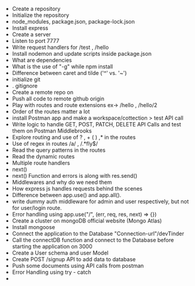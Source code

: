 - Create a repository
- Initialize the repository
- node_modules, package.json, package-lock.json
- Install express
- Create a server
- Listen to port 7777
- Write request handlers for /test , /hello
- Install nodemon and update scripts inside package.json
- What are dependencies
- What is the use of "-g" while npm install
- Difference between caret and tilde ('^' vs. '~')
- initialize git
- . gitignore
- Create a remote repo on
- Push all code to remote github origin
- Play with routes and route extensions ex-> /hello , /hello/2
- Order of the routes matter a lot
- install Postman app and make a workspace/cottection > test API call
- Write logic to handle GET, POST, PATCH, DELETE API Calls and test them on Postman Middlebrooks
- Explore routing and use of ? , + ( ) ,\* in the routes
- Use of regex in routes /a/ , /.\*fly$/
- Read the query patterns in the routes
- Read the dynamic routes
- Multiple route handlers
- next()
- next() Function and errors is along with res.send()
- Middlewares and why do we need them
- How express js handles requests behind the scenes
- Difference between app.use() and app.all().
- write dummy auth middleware for admin and user respectively, but not for user/login route.
- Error handling using app.use("/", (err, req, res, next) => {})
- Create a cluster on mongoDB official website (Mongo Atlas)
- Install mongoose
- Connect the application to the
  Database "Connection-url"/devTinder
- Call the connectDB function and connect to the Database before starting the application on 3000
- Create a User schema and user Model
- Create POST /signup API to add data to database
- Push some documents using API calls from postman
- Error Handling using try - catch
-
